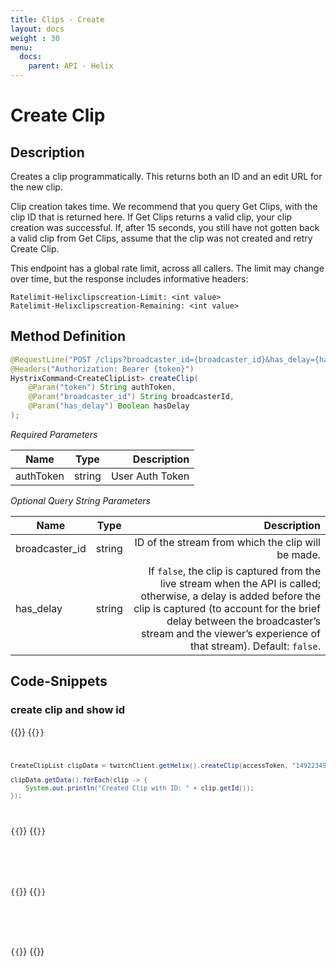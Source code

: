 ```yaml
---
title: Clips - Create
layout: docs
weight : 30
menu: 
  docs:
    parent: API - Helix
---
```


# Create Clip

## Description

Creates a clip programmatically. This returns both an ID and an edit URL for the new clip.

Clip creation takes time. We recommend that you query Get Clips, with the clip ID that is returned here. If Get Clips returns a valid clip, your clip creation was successful. If, after 15 seconds, you still have not gotten back a valid clip from Get Clips, assume that the clip was not created and retry Create Clip.

This endpoint has a global rate limit, across all callers. The limit may change over time, but the response includes informative headers:

```
Ratelimit-Helixclipscreation-Limit: <int value>
Ratelimit-Helixclipscreation-Remaining: <int value>
```

## Method Definition

```java
@RequestLine("POST /clips?broadcaster_id={broadcaster_id}&has_delay={has_delay}")
@Headers("Authorization: Bearer {token}")
HystrixCommand<CreateClipList> createClip(
	@Param("token") String authToken,
	@Param("broadcaster_id") String broadcasterId,
	@Param("has_delay") Boolean hasDelay
);
```

*Required Parameters*

| Name          | Type      | Description  |
| ------------- |:---------:| -----------------:|
| authToken     | string    | User Auth Token |

*Optional Query String Parameters*

| Name          | Type      | Description  |
| ------------- |:---------:| -----------------:|
| broadcaster_id | string    | ID of the stream from which the clip will be made. |
| has_delay      | string    | If `false`, the clip is captured from the live stream when the API is called; otherwise, a delay is added before the clip is captured (to account for the brief delay between the broadcaster’s stream and the viewer’s experience of that stream). Default: `false`. |

## Code-Snippets

### create clip and show id

{{<codeblocks>}}
{{<code Java>}}
```java
CreateClipList clipData = twitchClient.getHelix().createClip(accessToken, "149223493", false).execute();

clipData.getData().forEach(clip -> {
	System.out.println("Created Clip with ID: " + clip.getId());
});
```
{{</code>}}
{{<code Groovy>}}
```groovy

```
{{</code>}}
{{<code Kotlin>}}
```kotlin

```
{{</code>}}
{{</codeblocks>}}
